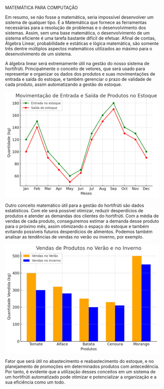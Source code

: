 MATEMÁTICA PARA COMPUTAÇÃO 

Em resumo, se não fosse a matemática, seria impossível desenvolver um sistema de qualquer tipo. É a Matemática que fornece as ferramentas necessárias para a resolução de problemas e o desenvolvimento dos sistemas. Assim, sem uma base matemática, o desenvolvimento de um sistema eficiente é uma tarefa bastante difícil de efetuar. Afinal de contas, Álgebra Linear, probabilidade e estáticas e lógica matemática, são somente três dentre múltiplos aspectos matemáticos utilizados ao máximo para o desenvolvimento de um sistema. 

A álgebra linear será extremamente útil na gestão do nosso sistema de hortifrúti. Principalmente o conceito de vetores, que será usado para representar e organizar os dados dos produtos e suas movimentações de entrada e saída do estoque, e também gerenciar o prazo de validade de cada produto, assim automatizando a gestão do estoque.

<img src="img/image7.png" width="500"></img>


Outro conceito matemático útil para a gestão do hortifrúti são dados estatísticos. Com ele será possível otimizar, reduzir desperdícios de produtos e atender as demandas dos clientes do hortifrúti. Com a média de vendas de cada produto, conseguiremos estimar a demanda desse produto para o próximo mês, assim otimizando o espaço do estoque e também evitando possíveis futuros desperdícios de alimentos. Podemos também analisar as tendências de vendas no verão ou inverno, por exemplo. 



<img src="img/image8.png" width="500"></img>


Fator que será útil no abastecimento e reabastecimento do estoque, e no planejamento de promoções em determinados produtos com antecedência. Por tanto, é evidente que a utilização desses conceitos em um sistema de um hortifrúti automatizado pode otimizar e potencializar a organização e a sua eficiência como um todo.
